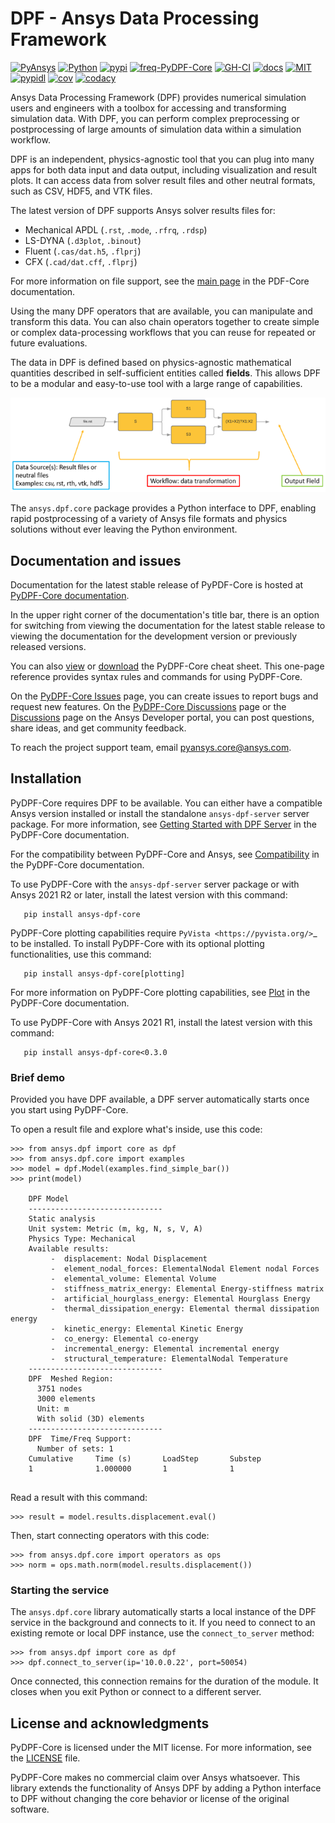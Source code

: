 # DPF - Ansys Data Processing Framework
[![PyAnsys](https://img.shields.io/badge/Py-Ansys-ffc107.svg?logo=data:image/png;base64,iVBORw0KGgoAAAANSUhEUgAAABAAAAAQCAIAAACQkWg2AAABDklEQVQ4jWNgoDfg5mD8vE7q/3bpVyskbW0sMRUwofHD7Dh5OBkZGBgW7/3W2tZpa2tLQEOyOzeEsfumlK2tbVpaGj4N6jIs1lpsDAwMJ278sveMY2BgCA0NFRISwqkhyQ1q/Nyd3zg4OBgYGNjZ2ePi4rB5loGBhZnhxTLJ/9ulv26Q4uVk1NXV/f///////69du4Zdg78lx//t0v+3S88rFISInD59GqIH2esIJ8G9O2/XVwhjzpw5EAam1xkkBJn/bJX+v1365hxxuCAfH9+3b9/+////48cPuNehNsS7cDEzMTAwMMzb+Q2u4dOnT2vWrMHu9ZtzxP9vl/69RVpCkBlZ3N7enoDXBwEAAA+YYitOilMVAAAAAElFTkSuQmCC)](https://docs.pyansys.com/)
[![Python](https://img.shields.io/pypi/pyversions/ansys-dpf-core?logo=pypi)](https://pypi.org/project/ansys-dpf-core/)
[![pypi](https://img.shields.io/pypi/v/ansys-dpf-core.svg?logo=python&logoColor=white)](https://pypi.org/project/ansys-dpf-core)
[![freq-PyDPF-Core](https://img.shields.io/github/commit-activity/m/ansys/pydpf-core)](https://github.com/ansys/pydpf-core)
[![GH-CI](https://github.com/ansys/pydpf-core/actions/workflows/ci.yml/badge.svg)](https://github.com/ansys/pydpf-core/actions/workflows/ci.yml)
[![docs](https://img.shields.io/website?down_color=lightgrey&down_message=invalid&label=documentation&up_color=brightgreen&up_message=up&url=https%3A%2F%2Fdpfdocs.pyansys.com%2F)](https://dpfdocs.pyansys.com)
[![MIT](https://img.shields.io/badge/License-MIT-yellow.svg)](https://opensource.org/licenses/MIT)
[![pypidl](https://img.shields.io/pypi/dm/ansys-dpf-core.svg?label=PyPI%20downloads)](https://pypi.org/project/ansys-dpf-core/)
[![cov](https://codecov.io/gh/ansys/pydpf-core/branch/master/graph/badge.svg)](https://codecov.io/gh/ansys/pydpf-core)
[![codacy](https://app.codacy.com/project/badge/Grade/61b6a519aea64715ad1726b3955fcf98)](https://www.codacy.com/gh/ansys/pydpf-core/dashboard?utm_source=github.com&amp;utm_medium=referral&amp;utm_content=ansys/pydpf-core&amp;utm_campaign=Badge_Grade)

Ansys Data Processing Framework (DPF) provides numerical simulation 
users and engineers with a toolbox for accessing and transforming simulation 
data. With DPF, you can perform complex preprocessing or postprocessing of
large amounts of simulation data within a simulation workflow.

DPF is an independent, physics-agnostic tool that you can plug into many 
apps for both data input and data output, including visualization and 
result plots. It can access data from solver result files and other neutral
formats, such as CSV, HDF5, and VTK files.

The latest version of DPF supports Ansys solver results files for:

- Mechanical APDL (`.rst`, `.mode`, `.rfrq`, `.rdsp`)
- LS-DYNA (`.d3plot`, `.binout`)
- Fluent (`.cas/dat.h5`, `.flprj`)
- CFX (`.cad/dat.cff`, `.flprj`)

For more information on file support, see the [main page](https://dpf.docs.pyansys.com/version/stable/index.html)
in the PDF-Core documentation.

Using the many DPF operators that are available, you can manipulate and
transform this data. You can also chain operators together to create simple
or complex data-processing workflows that you can reuse for repeated or
future evaluations.

The data in DPF is defined based on physics-agnostic mathematical quantities 
described in self-sufficient entities called **fields**. This allows DPF to be 
a modular and easy-to-use tool with a large range of capabilities.

![DPF flow](https://github.com/ansys/pydpf-core/raw/main/docs/source/images/drawings/dpf-flow.png "DPF flow")

The ``ansys.dpf.core`` package provides a Python interface to DPF, enabling
rapid postprocessing of a variety of Ansys file formats and physics solutions
without ever leaving the Python environment.

## Documentation and issues

Documentation for the latest stable release of PyPDF-Core is hosted at
[PyDPF-Core documentation](https://dpf.docs.pyansys.com/version/stable/).

In the upper right corner of the documentation's title bar, there is an option for switching from
viewing the documentation for the latest stable release to viewing the documentation for the
development version or previously released versions.

You can also [view](https://cheatsheets.docs.pyansys.com/pydpf-core_cheat_sheet.png) or
[download](https://cheatsheets.docs.pyansys.com/pydpf-core_cheat_sheet.pdf) the
PyDPF-Core cheat sheet. This one-page reference provides syntax rules and commands
for using PyDPF-Core.

On the [PyDPF-Core Issues](https://github.com/ansys/pydpf-core/issues) page,
you can create issues to report bugs and request new features. On the
[PyDPF-Core Discussions](https://github.com/ansys/pydpf-core/discussions) page or the [Discussions](https://discuss.ansys.com/)
page on the Ansys Developer portal, you can post questions, share ideas, and get community feedback. 

To reach the project support team, email [pyansys.core@ansys.com](mailto:pyansys.core@ansys.com).

## Installation

PyDPF-Core requires DPF to be available. You can either have a compatible Ansys version installed
or install the standalone ``ansys-dpf-server`` server package. For more information, see
[Getting Started with DPF Server](https://dpf.docs.pyansys.com/version/stable/user_guide/getting_started_with_dpf_server.html)
in the PyDPF-Core documentation.

For the compatibility between PyDPF-Core and Ansys, see
[Compatibility](https://dpf.docs.pyansys.com/version/stable/getting_started/compatibility.html) in
the PyDPF-Core documentation.

To use PyDPF-Core with the ``ansys-dpf-server`` server package or with Ansys 2021 R2 or later, 
install the latest version with this command:

```con
   pip install ansys-dpf-core
```

PyDPF-Core plotting capabilities require `PyVista <https://pyvista.org/>`_ to be installed.
To install PyDPF-Core with its optional plotting functionalities, use this command:

```con
   pip install ansys-dpf-core[plotting]
```

For more information on PyDPF-Core plotting capabilities, see [Plot](https://dpf.docs.pyansys.com/version/stable/user_guide/plotting.html) in the PyDPF-Core documentation.

To use PyDPF-Core with Ansys 2021 R1, install the latest version
with this command:

```con
   pip install ansys-dpf-core<0.3.0
```

### Brief demo

Provided you have DPF available, a DPF server automatically starts once you start using PyDPF-Core.

To open a result file and explore what's inside, use this code:

```pycon
>>> from ansys.dpf import core as dpf
>>> from ansys.dpf.core import examples
>>> model = dpf.Model(examples.find_simple_bar())
>>> print(model)

    DPF Model
    ------------------------------
    Static analysis
    Unit system: Metric (m, kg, N, s, V, A)
    Physics Type: Mechanical
    Available results:
         -  displacement: Nodal Displacement
         -  element_nodal_forces: ElementalNodal Element nodal Forces
         -  elemental_volume: Elemental Volume
         -  stiffness_matrix_energy: Elemental Energy-stiffness matrix
         -  artificial_hourglass_energy: Elemental Hourglass Energy
         -  thermal_dissipation_energy: Elemental thermal dissipation energy
         -  kinetic_energy: Elemental Kinetic Energy
         -  co_energy: Elemental co-energy
         -  incremental_energy: Elemental incremental energy
         -  structural_temperature: ElementalNodal Temperature
    ------------------------------
    DPF  Meshed Region: 
      3751 nodes 
      3000 elements 
      Unit: m 
      With solid (3D) elements
    ------------------------------
    DPF  Time/Freq Support: 
      Number of sets: 1 
    Cumulative     Time (s)       LoadStep       Substep         
    1              1.000000       1              1               


```

Read a result with this command:

```pycon
>>> result = model.results.displacement.eval()
```

Then, start connecting operators with this code:

```pycon
>>> from ansys.dpf.core import operators as ops
>>> norm = ops.math.norm(model.results.displacement())
```

### Starting the service

The ``ansys.dpf.core`` library automatically starts a local instance of the DPF service in the
background and connects to it.  If you need to connect to an existing
remote or local DPF instance, use the ``connect_to_server`` method:

```pycon
>>> from ansys.dpf import core as dpf
>>> dpf.connect_to_server(ip='10.0.0.22', port=50054)
```

Once connected, this connection remains for the duration of the
module. It closes when you exit Python or connect to a different server.

## License and acknowledgments

PyDPF-Core is licensed under the MIT license. For more information, see the
[LICENSE](https://github.com/ansys/pydpf-post/raw/master/LICENSE) file.

PyDPF-Core makes no commercial claim over Ansys whatsoever. This library
extends the functionality of Ansys DPF by adding a Python interface
to DPF without changing the core behavior or license of the original
software.
